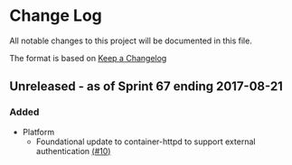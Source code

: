 # Change Log

All notable changes to this project will be documented in this file.

The format is based on [Keep a Changelog](http://keepachangelog.com/en/1.0.0/)

## Unreleased - as of Sprint 67 ending 2017-08-21

### Added
- Platform
  - Foundational update to container-httpd to support external authentication [(#10)](https://github.com/ManageIQ/container-httpd/pull/10)
